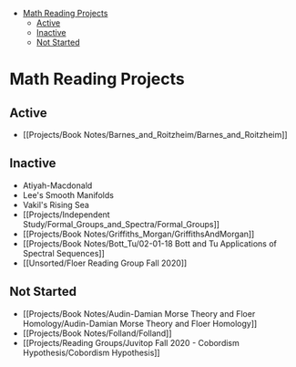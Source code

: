 -   [Math Reading Projects](#math-reading-projects)
    -   [Active](#active)
    -   [Inactive](#inactive)
    -   [Not Started](#not-started)














Math Reading Projects
=====================

Active
------

-   \[\[Projects/Book Notes/Barnes_and_Roitzheim/Barnes_and_Roitzheim\]\]

Inactive
--------

-   Atiyah-Macdonald
-   Lee's Smooth Manifolds
-   Vakil's Rising Sea
-   \[\[Projects/Independent Study/Formal_Groups_and_Spectra/Formal_Groups\]\]
-   \[\[Projects/Book Notes/Griffiths_Morgan/GriffithsAndMorgan\]\]
-   \[\[Projects/Book Notes/Bott_Tu/02-01-18 Bott and Tu Applications of Spectral Sequences\]\]
-   \[\[Unsorted/Floer Reading Group Fall 2020\]\]

Not Started
-----------

-   \[\[Projects/Book Notes/Audin-Damian Morse Theory and Floer Homology/Audin-Damian Morse Theory and Floer Homology\]\]
-   \[\[Projects/Book Notes/Folland/Folland\]\]
-   \[\[Projects/Reading Groups/Juvitop Fall 2020 - Cobordism Hypothesis/Cobordism Hypothesis\]\]
